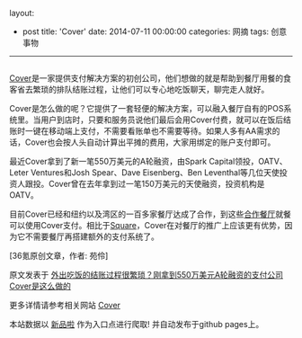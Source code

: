 layout: 
  - post 
title: 'Cover' 
date: 2014-07-11 00:00:00 
categories: 网摘 
tags: 创意事物 
---

<p><img src="http://a.36krcnd.com/photo/2014/99a7b7c09f303e30e7ac0f8ddbd388d5.png" alt=""/></p>

<p><a target="_blank" data-no-turbolink="true" href="http://www.paywithcover.com/">Cover</a>是一家提供支付解决方案的初创公司，他们想做的就是帮助到餐厅用餐的食客省去繁琐的排队结账过程，让他们可以专心地吃饭聊天，聊完走人就好。</p>

<p>Cover是怎么做的呢？它提供了一套轻便的解决方案，可以融入餐厅自有的POS系统里。当用户到店时，只要和服务员说他们最后会用Cover付费，就可以在饭后结账时一键在移动端上支付，不需要看账单也不需要等待。如果人多有AA需求的话，Cover也会按人头自动计算出平摊的费用，大家用绑定的账户支付即可。</p>

<p>最近Cover拿到了新一笔550万美元的A轮融资，由Spark Capital领投，OATV、Leter Ventures和Josh Spear、Dave Eisenberg、Ben Leventhal等几位天使投资人跟投。Cover曾在去年拿到过一笔150万美元的天使融资，投资机构是OATV。</p>

<p>目前Cover已经和纽约以及湾区的一百多家餐厅达成了合作，到这些<a target="_blank" data-no-turbolink="true" href="http://www.paywithcover.com/cover-restaurants/bay-area/">合作餐厅</a>就餐可以使用Cover支付。相比于<a target="_blank" data-no-turbolink="true" href="http://www.36kr.com/tag/square">Square</a>，Cover在对餐厅的推广上应该更有优势，因为它不需要餐厅再搭建额外的支付系统了。</p>
					<p>[<span>36氪</span>原创文章，作者: 苑伶]</p>
					<p></p>  



原文发表于 [外出吃饭的结账过程很繁琐？刚拿到550万美元A轮融资的支付公司Cover是这么做的](http://www.36kr.com/p/213622.html)  

更多详情请参考相关网站 [Cover](http://www.paywithcover.com/)  

本站数据以 [新品啦](http://xinpinla.com/) 作为入口点进行爬取! 并自动发布于github pages上。  
